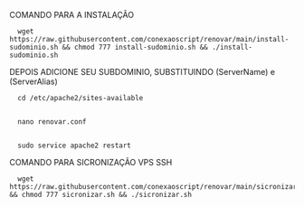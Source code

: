 COMANDO PARA A INSTALAÇÂO 

      wget https://raw.githubusercontent.com/conexaoscript/renovar/main/install-sudominio.sh && chmod 777 install-sudominio.sh && ./install-sudominio.sh

DEPOIS ADICIONE SEU SUBDOMINIO, SUBSTITUINDO (ServerName) e (ServerAlias)

      cd /etc/apache2/sites-available


      nano renovar.conf


      sudo service apache2 restart
      
COMANDO PARA SICRONIZAÇÃO VPS SSH

      wget https://raw.githubusercontent.com/conexaoscript/renovar/main/sicronizar.sh && chmod 777 sicronizar.sh && ./sicronizar.sh



